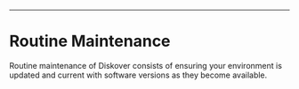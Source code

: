 ___
# Routine Maintenance

Routine maintenance of Diskover consists of ensuring your environment is updated and current with software versions as they become available.
